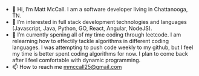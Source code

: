 - 👋 Hi, I’m Matt McCall. I am a software developer living in Chattanooga, TN.
- 👀 I’m interested in full stack development technologies and languages (Javascript, Java, Python, GO, React, Angular, NodeJS).
- 🌱 I’m currently spening all of my time coding through leetcode. I am relearning how to effectily tackle algorithms in different coding languages. I was attempting to push code weekly to my github, but I feel my time is better spent coding algorithms for now. I plan to come back after I feel comfortable with dynamic programming.
- 📫 How to reach me mmccall25@gmail.com


